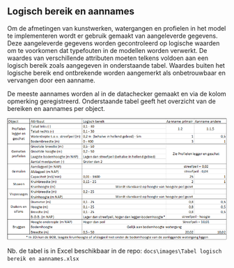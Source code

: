 ## **Logisch bereik en aannames**
Om de afmetingen van kunstwerken, watergangen en profielen in het model te implementeren wordt er gebruik gemaakt van aangeleverde gegevens. Deze aangeleverde gegevens worden gecontroleerd op logische waarden om te voorkomen dat typefouten in de modellen worden verwerkt. De waardes van verschillende attributen moeten telkens voldoen aan een logisch bereik zoals aangegeven in onderstaande tabel. Waardes buiten het logische bereik end ontbrekende worden aangemerkt als onbetrouwbaar en vervangen door een aanname.

De meeste aannames worden al in de datachecker gemaakt en via de kolom opmerking geregistreerd. Onderstaande tabel geeft het overzicht van de bereiken en aannames per object.

![Logisch bereik en aannames](../../../images/3_achtergronden_en_uitgangspunten/Tabel_logisch_bereik_.png)

Nb. de tabel is in Excel beschikbaar in de repo: `docs\images\Tabel logisch bereik en aannames.xlsx`